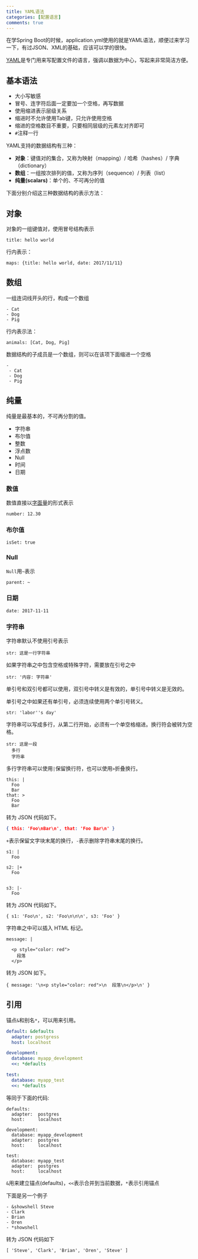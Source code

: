 ```yaml
---
title: YAML语法
categories: [配置语言]
comments: true
---
```


在学Spring Boot的时候，application.yml使用的就是YAML语法，顺便过来学习一下，有过JSON、XML的基础，应该可以学的很快。

[YAML](https://zh.wikipedia.org/wiki/YAML)是专门用来写配置文件的语言，强调以数据为中心，写起来非常简洁方便。

## 基本语法

- 大小写敏感
- 冒号、连字符后面一定要加一个空格，再写数据
- 使用缩进表示层级关系
- 缩进时不允许使用Tab键，只允许使用空格
- 缩进的空格数目不重要，只要相同层级的元素左对齐即可
- `#`注释一行

YAML支持的数据结构有三种：

- **对象**：键值对的集合，又称为映射（mapping）/ 哈希（hashes）/ 字典（dictionary）
- **数组**：一组按次排列的值，又称为序列（sequence）/ 列表（list）
- **纯量(scalars)**：单个的、不可再分的值

下面分别介绍这三种数据结构的表示方法：

## 对象

对象的一组键值对，使用冒号结构表示

```
title: hello world
```

行内表示：

```
maps: {title: hello world, date: 2017/11/11}
```

## 数组

一组连词线开头的行，构成一个数组

```
- Cat
- Dog
- Pig
```

行内表示法：

```
animals: [Cat, Dog, Pig]
```

数据结构的子成员是一个数组，则可以在该项下面缩进一个空格

```
-
 - Cat
 - Dog
 - Pig
```

## 纯量

纯量是最基本的，不可再分割的值。

- 字符串
- 布尔值
- 整数
- 浮点数
- Null
- 时间
- 日期

### 数值

数值直接以[字面量](https://baike.baidu.com/item/%E5%AD%97%E9%9D%A2%E9%87%8F)的形式表示

```
number: 12.30
```

### 布尔值

```
isSet: true
```

### Null

`Null`用`~`表示

```
parent: ~
```

### 日期

```
date: 2017-11-11
```

### 字符串

字符串默认不使用引号表示

```
str: 这是一行字符串
```

如果字符串之中包含空格或特殊字符，需要放在引号之中

```
str: '内容: 字符串'
```

单引号和双引号都可以使用，双引号中转义是有效的，单引号中转义是无效的。

单引号之中如果还有单引号，必须连续使用两个单引号转义。

```
str: 'labor''s day' 
```

字符串可以写成多行，从第二行开始，必须有一个单空格缩进。换行符会被转为空格。

```
str: 这是一段
  多行
  字符串
```

多行字符串可以使用`|`保留换行符，也可以使用`>`折叠换行。

```
this: |
  Foo
  Bar
that: >
  Foo
  Bar
```

转为 JSON 代码如下。

```JSON
{ this: 'Foo\nBar\n', that: 'Foo Bar\n' }
```

`+`表示保留文字块末尾的换行，`-`表示删除字符串末尾的换行。

```
s1: |
  Foo

s2: |+
  Foo


s3: |-
  Foo
```

转为 JSON 代码如下。

```
{ s1: 'Foo\n', s2: 'Foo\n\n\n', s3: 'Foo' }
```

字符串之中可以插入 HTML 标记。

```
message: |

  <p style="color: red">
    段落
  </p>
```

转为 JSON 如下。

```
{ message: '\n<p style="color: red">\n  段落\n</p>\n' }
```

## 引用

锚点`&`和别名`*`，可以用来引用。

```YAML
default: &defaults
  adapter: postgress
  host: localhost

development: 
  database: myapp_development
  <<: *defaults

test:
  database: myapp_test
  <<: *defaults
```

等同于下面的代码:

```
defaults:
  adapter:  postgres
  host:     localhost

development:
  database: myapp_development
  adapter:  postgres
  host:     localhost

test:
  database: myapp_test
  adapter:  postgres
  host:     localhost
```

`&`用来建立锚点(defaults)，`<<`表示合并到当前数据，`*`表示引用锚点

下面是另一个例子

```
- &showshell Steve
- Clark
- Brian
- Oren
- *showshell
```

转为 JSON 代码如下

```
[ 'Steve', 'Clark', 'Brian', 'Oren', 'Steve' ]
```




